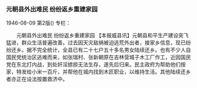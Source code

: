 ### 元朝县外出难民  纷纷返乡重建家园

1946-08-09
第2版()
专栏：

　　元朝县外出难民
    纷纷返乡重建家园
    【本报威县讯】元朝县和平生产建设突飞猛进，群众生活普遍改善。过去因天灾敌祸被迫逃荒外出者，接家乡信息，现已纷纷还乡。据不完全统计，全县已有二十七户五十多名男女陆续还乡。也有不少人自国民党统治区逃难而来，如张瑞村、张新朝原在吉林营城子木工厂作工，近因国民党在东北打内战，到处奸淫掳掠无法生存，遂先后归来。民主政府为帮助他们按家，特发给小米一百斤，并帮他在城内找到木匠职业，以维持生活。其他陆续还乡者亦正在设法按置救济中。

